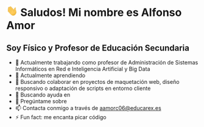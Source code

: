 # <img src="https://raw.githubusercontent.com/ABSphreak/ABSphreak/master/gifs/Hi.gif" width="30px"> Saludos! Mi nombre es Alfonso Amor

## Soy Físico y Profesor de Educación Secundaria

- 🔭 Actualmente trabajando como profesor de Administración de Sistemas Informáticos en Red e Inteligencia Artificial y Big Data
- 🌱 Actualmente aprendiendo 
- 👯 Buscando colaborar en proyectos de maquetación web, diseño responsivo o adaptación de scripts en entorno cliente
- 🤔 Buscando ayuda en 
- 💬 Pregúntame sobre 
- 📫 Contacta conmigo a través de aamorc06@educarex.es
- ⚡ Fun fact: me encanta picar código
